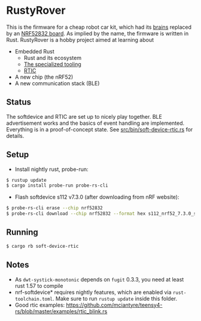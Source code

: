 # RustyRover

This is the firmware for a cheap robot car kit, which had its
[brains](https://docs.arduino.cc/hardware/uno-rev3) replaced by an
[NRF52832 board](https://www.adafruit.com/product/3406). As implied by the
name, the firmware is written in Rust. RustyRover is a hobby project aimed at
learning about

* Embedded Rust
  * Rust and its ecosystem
  * [The specialized tooling](https://probe.rs/)
  * [RTIC](https://rtic.rs/)
* A new chip (the nRF52)
* A new communication stack (BLE)

## Status

The softdevice and RTIC are set up to nicely play together. BLE advertisement
works and the basics of event handling are implemented. Everything is in a
proof-of-concept state. See
[src/bin/soft-device-rtic.rs](src/bin/soft-device-rtic.rs) for details.

## Setup

* Install nightly rust, probe-run:

```bash
$ rustup update
$ cargo install probe-run probe-rs-cli
```

* Flash softdevice s112 v7.3.0 (after downloading from nRF website): 

```bash
$ probe-rs-cli erase --chip nrf52832
$ probe-rs-cli download --chip nrf52832 --format hex s112_nrf52_7.3.0_softdevice.hex
```

## Running

```bash
$ cargo rb soft-device-rtic
```

## Notes

* As `dwt-systick-monotonic` depends on `fugit` 0.3.3, you need at least
  rust 1.57 to compile
* nrf-softdevice* requires nightly features, which are enabled via
  `rust-toolchain.toml`. Make sure to run `rustup update` inside this folder.
* Good rtic examples: https://github.com/mciantyre/teensy4-rs/blob/master/examples/rtic_blink.rs